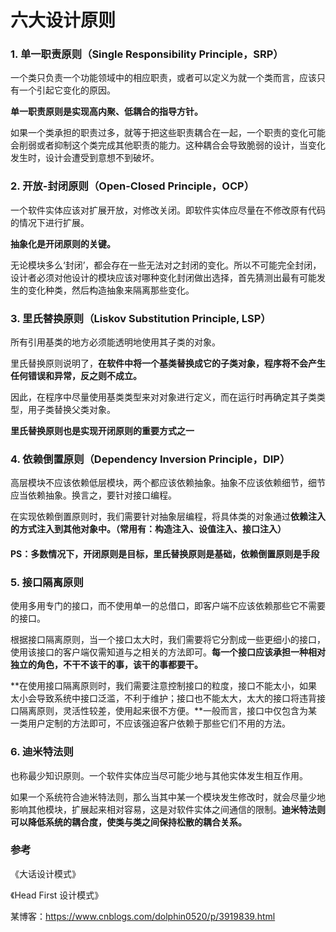 # 六大设计原则

### 1. 单一职责原则（Single Responsibility Principle，SRP）

一个类只负责一个功能领域中的相应职责，或者可以定义为就一个类而言，应该只有一个引起它变化的原因。

**单一职责原则是实现高内聚、低耦合的指导方针。**

如果一个类承担的职责过多，就等于把这些职责耦合在一起，一个职责的变化可能会削弱或者抑制这个类完成其他职责的能力。这种耦合会导致脆弱的设计，当变化发生时，设计会遭受到意想不到破坏。



### 2. 开放-封闭原则（Open-Closed Principle，OCP）

一个软件实体应该对扩展开放，对修改关闭。即软件实体应尽量在不修改原有代码的情况下进行扩展。

**抽象化是开闭原则的关键。**

无论模块多么‘封闭’，都会存在一些无法对之封闭的变化。所以不可能完全封闭，设计者必须对他设计的模块应该对哪种变化封闭做出选择，首先猜测出最有可能发生的变化种类，然后构造抽象来隔离那些变化。



### 3. 里氏替换原则（**Liskov Substitution Principle, LSP**）

所有引用基类的地方必须能透明地使用其子类的对象。

里氏替换原则说明了，**在软件中将一个基类替换成它的子类对象，程序将不会产生任何错误和异常，反之则不成立。**

因此，在程序中尽量使用基类类型来对对象进行定义，而在运行时再确定其子类类型，用子类替换父类对象。

**里氏替换原则也是实现开闭原则的重要方式之一**



### 4. 依赖倒置原则（Dependency Inversion Principle，DIP）

高层模块不应该依赖低层模块，两个都应该依赖抽象。抽象不应该依赖细节，细节应当依赖抽象。换言之，要针对接口编程。

在实现依赖倒置原则时，我们需要针对抽象层编程，将具体类的对象通过**依赖注入的方式注入到其他对象中。（常用有：构造注入、设值注入、接口注入）**



#### PS：多数情况下，开闭原则是目标，里氏替换原则是基础，依赖倒置原则是手段



### 5. 接口隔离原则

使用多用专门的接口，而不使用单一的总借口，即客户端不应该依赖那些它不需要的接口。

根据接口隔离原则，当一个接口太大时，我们需要将它分割成一些更细小的接口，使用该接口的客户端仅需知道与之相关的方法即可。**每一个接口应该承担一种相对独立的角色，不干不该干的事，该干的事都要干。**

 **在使用接口隔离原则时，我们需要注意控制接口的粒度，接口不能太小，如果太小会导致系统中接口泛滥，不利于维护；接口也不能太大，太大的接口将违背接口隔离原则，灵活性较差，使用起来很不方便。**一般而言，接口中仅包含为某一类用户定制的方法即可，不应该强迫客户依赖于那些它们不用的方法。



### 6. 迪米特法则

也称最少知识原则。一个软件实体应当尽可能少地与其他实体发生相互作用。

如果一个系统符合迪米特法则，那么当其中某一个模块发生修改时，就会尽量少地影响其他模块，扩展起来相对容易，这是对软件实体之间通信的限制。**迪米特法则可以降低系统的耦合度，使类与类之间保持松散的耦合关系。**



### 参考

《大话设计模式》

《Head First 设计模式》

某博客：https://www.cnblogs.com/dolphin0520/p/3919839.html